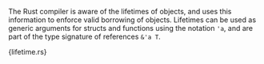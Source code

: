 The Rust compiler is aware of the lifetimes of objects, and uses this
information to enforce valid borrowing of objects. Lifetimes can be used as
generic arguments for structs and functions using the notation `'a`, and are
part of the type signature of references `&'a T`.

{lifetime.rs}
